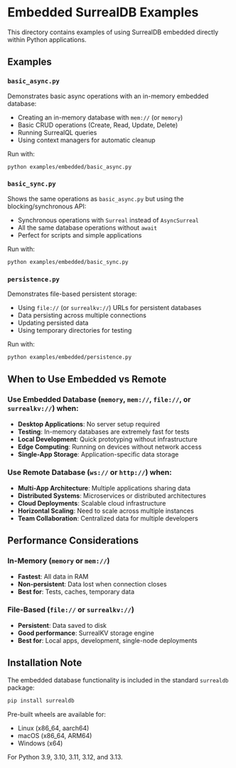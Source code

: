 # Embedded SurrealDB Examples

This directory contains examples of using SurrealDB embedded directly within Python applications.

## Examples

### `basic_async.py`

Demonstrates basic async operations with an in-memory embedded database:
- Creating an in-memory database with `mem://` (or `memory`)
- Basic CRUD operations (Create, Read, Update, Delete)
- Running SurrealQL queries
- Using context managers for automatic cleanup

Run with:
```bash
python examples/embedded/basic_async.py
```

### `basic_sync.py`

Shows the same operations as `basic_async.py` but using the blocking/synchronous API:
- Synchronous operations with `Surreal` instead of `AsyncSurreal`
- All the same database operations without `await`
- Perfect for scripts and simple applications

Run with:
```bash
python examples/embedded/basic_sync.py
```

### `persistence.py`

Demonstrates file-based persistent storage:
- Using `file://` (or `surrealkv://`) URLs for persistent databases
- Data persisting across multiple connections
- Updating persisted data
- Using temporary directories for testing

Run with:
```bash
python examples/embedded/persistence.py
```

## When to Use Embedded vs Remote

### Use Embedded Database (`memory`, `mem://`, `file://`, or `surrealkv://`) when:

- **Desktop Applications**: No server setup required
- **Testing**: In-memory databases are extremely fast for tests
- **Local Development**: Quick prototyping without infrastructure
- **Edge Computing**: Running on devices without network access
- **Single-App Storage**: Application-specific data storage

### Use Remote Database (`ws://` or `http://`) when:

- **Multi-App Architecture**: Multiple applications sharing data
- **Distributed Systems**: Microservices or distributed architectures
- **Cloud Deployments**: Scalable cloud infrastructure
- **Horizontal Scaling**: Need to scale across multiple instances
- **Team Collaboration**: Centralized data for multiple developers

## Performance Considerations

### In-Memory (`memory` or `mem://`)
- **Fastest**: All data in RAM
- **Non-persistent**: Data lost when connection closes
- **Best for**: Tests, caches, temporary data

### File-Based (`file://` or `surrealkv://`)
- **Persistent**: Data saved to disk
- **Good performance**: SurrealKV storage engine
- **Best for**: Local apps, development, single-node deployments

## Installation Note

The embedded database functionality is included in the standard `surrealdb` package:

```bash
pip install surrealdb
```

Pre-built wheels are available for:
- Linux (x86_64, aarch64)
- macOS (x86_64, ARM64)
- Windows (x64)

For Python 3.9, 3.10, 3.11, 3.12, and 3.13.

